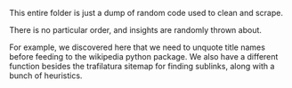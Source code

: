 This entire folder is just a dump of random code used to clean and scrape.

There is no particular order, and insights are randomly thrown about.

For example, we discovered here that we need to unquote title names before feeding to the wikipedia python package. We also have a different function besides the trafilatura sitemap for finding sublinks, along with a bunch of heuristics.

